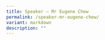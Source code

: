 ```yaml
---
title: Speaker – Mr Eugene Chew
permalink: /speaker-mr-eugene-chew/
variant: markdown
description: ""
---
```

